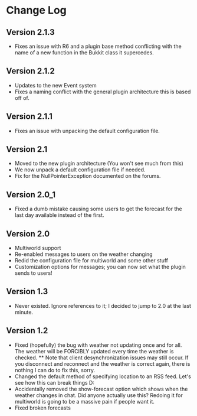 Change Log
==========

Version 2.1.3
-------------

* Fixes an issue with R6 and a plugin base method conflicting with the name of a new function in the Bukkit class it supercedes. 


Version 2.1.2
-------------

* Updates to the new Event system
* Fixes a naming conflict with the general plugin architecture this is based off of.


Version 2.1.1
-------------

* Fixes an issue with unpacking the default configuration file.


Version 2.1
-----------

* Moved to the new plugin architecture (You won't see much from this)
* We now unpack a default configuration file if needed. 
* Fix for the NullPointerException documented on the forums.

Version 2.0_1
-------------

* Fixed a dumb mistake causing some users to get the forecast for the last day available instead of the first.


Version 2.0
-----------

* Multiworld support
* Re-enabled messages to users on the weather changing
* Redid the configuration file for multiworld and some other stuff
* Customization options for messages; you can now set what the plugin sends to users!


Version 1.3
-----------

* Never existed. Ignore references to it; I decided to jump to 2.0 at the last minute.


Version 1.2
-----------

* Fixed (hopefully) the bug with weather not updating once and for all. The weather will be FORCIBLY updated every time the weather is checked.
** Note that client desynchronization issues may still occur. If you disconnect and reconnect and the weather is correct again, there is nothing I can do to fix this, sorry.
* Changed the default method of specifying location to an RSS feed. Let's see how this can break things D:
* Accidentally removed the show-forecast option which shows when the weather changes in chat. Did anyone actually use this? Redoing it for multiworld is going to be a massive pain if people want it.
* Fixed broken forecasts
